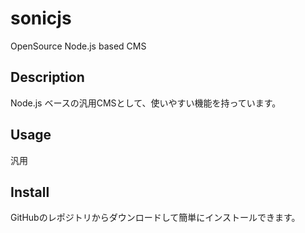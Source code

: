 # sonicjs
OpenSource Node.js based CMS

## Description
Node.js ベースの汎用CMSとして、使いやすい機能を持っています。

## Usage
汎用

## Install
GitHubのレポジトリからダウンロードして簡単にインストールできます。
